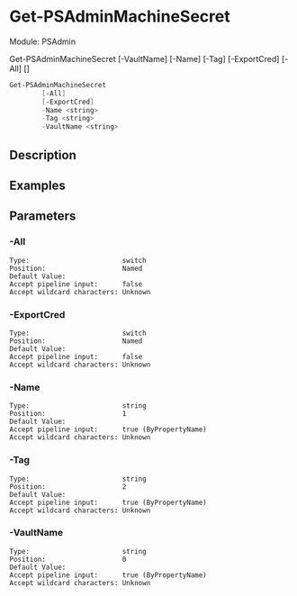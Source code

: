 ﻿# Get-PSAdminMachineSecret
Module: PSAdmin


Get-PSAdminMachineSecret [-VaultName] <string> [-Name] <string> [-Tag] <string> [-ExportCred] [-All] [<CommonParameters>]


``` powershell
Get-PSAdminMachineSecret
        [-All]
        [-ExportCred]
        -Name <string>
        -Tag <string>
        -VaultName <string>
```

## Description


## Examples
## Parameters

### \-All

```
Type:                       switch  
Position:                   Named  
Default Value:                
Accept pipeline input:      false  
Accept wildcard characters: Unknown  
```
### \-ExportCred

```
Type:                       switch  
Position:                   Named  
Default Value:                
Accept pipeline input:      false  
Accept wildcard characters: Unknown  
```
### \-Name

```
Type:                       string  
Position:                   1  
Default Value:                
Accept pipeline input:      true (ByPropertyName)  
Accept wildcard characters: Unknown  
```
### \-Tag

```
Type:                       string  
Position:                   2  
Default Value:                
Accept pipeline input:      true (ByPropertyName)  
Accept wildcard characters: Unknown  
```
### \-VaultName

```
Type:                       string  
Position:                   0  
Default Value:                
Accept pipeline input:      true (ByPropertyName)  
Accept wildcard characters: Unknown  
```
